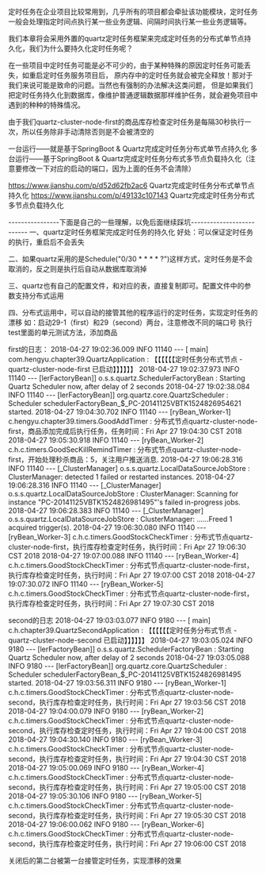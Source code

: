 定时任务在企业项目比较常用到，几乎所有的项目都会牵扯该功能模块，定时任务一般会处理指定时间点执行某一些业务逻辑、间隔时间执行某一些业务逻辑等。



我们本章将会采用外置的quartz定时任务框架来完成定时任务的分布式单节点持久化，我们为什么要持久化定时任务呢？

在一些项目中定时任务可能是必不可少的，由于某种特殊的原因定时任务可能丢失，如重启定时任务服务项目后，
原内存中的定时任务就会被完全释放！那对于我们来说可能是致命的问题。当然也有强制的办法解决这类问题，
但是如果我们把定时任务持久化到数据库，像维护普通逻辑数据那样维护任务，就会避免项目中遇到的种种的特殊情况。
 
 
 
 由于我们quartz-cluster-node-first的商品库存检查定时任务是每隔30秒执行一次，所以任务除非手动清除否则是不会被清空的
 
 
 
 一台运行——就是基于SpringBoot & Quartz完成定时任务分布式单节点持久化
 多台运行——基于SpringBoot & Quartz完成定时任务分布式多节点负载持久化（注意要修改一下对应的启动的端口，因为上面的任务不会清除）
 
 https://www.jianshu.com/p/d52d62fb2ac6   Quartz完成定时任务分布式单节点持久化
 https://www.jianshu.com/p/49133c107143   Quartz完成定时任务分布式多节点负载持久化
 
 
 
 ----------------下面是自己的一些理解，以免后面继续踩坑--------------------------
 一、quartz定时任务框架完成定时任务的持久化
 好处：可以保证定时任务的执行，重启后不会丢失
 
 二、如果quartz采用的是Schedule("0/30 * * * * ?")这样方式，定时任务是不会取消的，反之则是执行后自动从数据库取消掉
 
 三、quartz也有自己的配置文件，和对应的表，直接复制即可。配置文件中的参数支持分布式运用
 
 四、分布式运用中，可以自动的接管其他的程序运行的定时任务，实现定时任务的漂移
 如：启动29-1（first）和29（second）两台，注意修改不同的端口号
 执行test里面的单元测试方法，添加商品
 
 first的日志：
 2018-04-27 19:02:36.009  INFO 11140 --- [           main] com.hengyu.chapter39.QuartzApplication   : 【【【【【【定时任务分布式节点 - quartz-cluster-node-first 已启动】】】】】】
 2018-04-27 19:02:37.973  INFO 11140 --- [lerFactoryBean]] o.s.s.quartz.SchedulerFactoryBean        : Starting Quartz Scheduler now, after delay of 2 seconds
 2018-04-27 19:02:38.084  INFO 11140 --- [lerFactoryBean]] org.quartz.core.QuartzScheduler          : Scheduler schedulerFactoryBean_$_PC-20141125VBTK1524826954621 started.
 2018-04-27 19:04:30.702  INFO 11140 --- [ryBean_Worker-1] c.hengyu.chapter39.timers.GoodAddTimer   : 分布式节点quartz-cluster-node-first，商品添加完成后执行任务，任务时间：Fri Apr 27 19:04:30 CST 2018
 2018-04-27 19:05:30.918  INFO 11140 --- [ryBean_Worker-2] c.h.c.timers.GoodSecKillRemindTimer      : 分布式节点quartz-cluster-node-first，开始处理秒杀商品：5，关注用户推送消息.
 2018-04-27 19:06:28.316  INFO 11140 --- [_ClusterManager] o.s.s.quartz.LocalDataSourceJobStore     : ClusterManager: detected 1 failed or restarted instances.
 2018-04-27 19:06:28.316  INFO 11140 --- [_ClusterManager] o.s.s.quartz.LocalDataSourceJobStore     : ClusterManager: Scanning for instance "PC-20141125VBTK1524826981495"'s failed in-progress jobs.
 2018-04-27 19:06:28.383  INFO 11140 --- [_ClusterManager] o.s.s.quartz.LocalDataSourceJobStore     : ClusterManager: ......Freed 1 acquired trigger(s).
 2018-04-27 19:06:30.080  INFO 11140 --- [ryBean_Worker-3] c.h.c.timers.GoodStockCheckTimer         : 分布式节点quartz-cluster-node-first，执行库存检查定时任务，执行时间：Fri Apr 27 19:06:30 CST 2018
 2018-04-27 19:07:00.088  INFO 11140 --- [ryBean_Worker-4] c.h.c.timers.GoodStockCheckTimer         : 分布式节点quartz-cluster-node-first，执行库存检查定时任务，执行时间：Fri Apr 27 19:07:00 CST 2018
 2018-04-27 19:07:30.072  INFO 11140 --- [ryBean_Worker-5] c.h.c.timers.GoodStockCheckTimer         : 分布式节点quartz-cluster-node-first，执行库存检查定时任务，执行时间：Fri Apr 27 19:07:30 CST 2018 
 
 second的日志
 2018-04-27 19:03:03.077  INFO 9180 --- [           main] c.h.chapter39.QuartzSecondApplication    : 【【【【【【定时任务分布式节点 - quartz-cluster-node-second 已启动】】】】】】
 2018-04-27 19:03:05.024  INFO 9180 --- [lerFactoryBean]] o.s.s.quartz.SchedulerFactoryBean        : Starting Quartz Scheduler now, after delay of 2 seconds
 2018-04-27 19:03:05.088  INFO 9180 --- [lerFactoryBean]] org.quartz.core.QuartzScheduler          : Scheduler schedulerFactoryBean_$_PC-20141125VBTK1524826981495 started.
 2018-04-27 19:03:56.311  INFO 9180 --- [ryBean_Worker-1] c.h.c.timers.GoodStockCheckTimer         : 分布式节点quartz-cluster-node-second，执行库存检查定时任务，执行时间：Fri Apr 27 19:03:56 CST 2018
 2018-04-27 19:04:00.079  INFO 9180 --- [ryBean_Worker-2] c.h.c.timers.GoodStockCheckTimer         : 分布式节点quartz-cluster-node-second，执行库存检查定时任务，执行时间：Fri Apr 27 19:04:00 CST 2018
 2018-04-27 19:04:30.140  INFO 9180 --- [ryBean_Worker-3] c.h.c.timers.GoodStockCheckTimer         : 分布式节点quartz-cluster-node-second，执行库存检查定时任务，执行时间：Fri Apr 27 19:04:30 CST 2018
 2018-04-27 19:05:00.069  INFO 9180 --- [ryBean_Worker-4] c.h.c.timers.GoodStockCheckTimer         : 分布式节点quartz-cluster-node-second，执行库存检查定时任务，执行时间：Fri Apr 27 19:05:00 CST 2018
 2018-04-27 19:05:30.106  INFO 9180 --- [ryBean_Worker-5] c.h.c.timers.GoodStockCheckTimer         : 分布式节点quartz-cluster-node-second，执行库存检查定时任务，执行时间：Fri Apr 27 19:05:30 CST 2018
 2018-04-27 19:06:00.062  INFO 9180 --- [ryBean_Worker-6] c.h.c.timers.GoodStockCheckTimer         : 分布式节点quartz-cluster-node-second，执行库存检查定时任务，执行时间：Fri Apr 27 19:06:00 CST 2018
 
 
 
 关闭后的第二台被第一台接管定时任务，实现漂移的效果